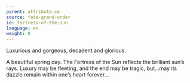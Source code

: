 ```yaml
---
parent: attribute.ce
source: fate-grand-order
id: fortress-of-the-sun
language: en
weight: 0
---
```


Luxurious and gorgeous, decadent and glorious.

A beautiful spring day.
The Fortress of the Sun reflects the brilliant sun’s rays.
Luxury may be fleeting, and the end may be tragic, but…may its dazzle remain within one’s heart forever…
